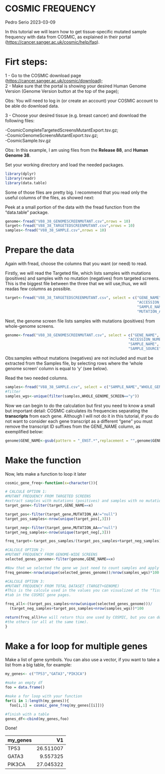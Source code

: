 COSMIC FREQUENCY
================
Pedro Serio
2023-03-09

In this tutorial we will learn how to get tissue-specific mutated sample
frequency with data from COSMIC, as explained in their portal
(<https://cancer.sanger.ac.uk/cosmic/help/faq>).

# Firt steps:

1 - Go to the COSMIC download page
(<https://cancer.sanger.ac.uk/cosmic/download>);  
2 - Make sure that the portal is showing your desired Human Genome
Version (Genome Version button at the top of the page);

Obs: You will need to log in (or create an account) your COSMIC account
to be able do download data.

3 - Choose your desired tissue (e.g. breast cancer) and download the
following files:

-CosmicCompleteTargetedScreensMutantExport.tsv.gz;  
-CosmicGenomeScreensMutantExport.tsv.gz;  
-CosmicSample.tsv.gz

Obs: In this example, I am using files from the **Release 88**, and
**Human Genome 38**.

Set your working directory and load the needed packages.

``` r
library(dplyr)
library(readr)
library(data.table)
```

Some of those files are pretty big. I recommend that you read only the
useful columns of the files, as showed next:

Peek at a small portion of the data with the fread function from the
“data.table” package.

``` r
genome<-fread("V88_38_GENOMESCREENMUTANT.csv",nrows = 10)
target<-fread("V88_38_TARGETEDSCREENMUTANT.csv",nrows = 10)
samples<-fread("V88_38_SAMPLE.csv",nrows = 10)
```

# Prepare the data

Again with fread, choose the columns that you want (or need) to read.

Firstly, we will read the Targeted file, which lists samples with
mutations (positives) and samples with no mutation (negatives) from
targeted screens. This is the biggest file between the three that we
will use,thus, we will readas few columns as possible.

``` r
target<-fread("V88_38_TARGETEDSCREENMUTANT.csv", select = c("GENE_NAME",
                                                            "ACCESSION_NUMBER",
                                                            "SAMPLE_NAME",
                                                            "MUTATION_AA"))
```

Next, the genome screen file lists samples with mutations (positives)
from whole-genome screens.

``` r
genome<-fread("V88_38_GENOMESCREENMUTANT.csv", select = c("GENE_NAME",
                                                        "ACCESSION_NUMBER",
                                                        "SAMPLE_NAME",
                                                        "SAMPLE_SOURCE"))
```

Obs:samples without mutations (negatives) are not included and must be
extracted from the Samples file, by selecting rows where the ‘whole
genome screen’ column is equal to ‘y’ (see below).

Read the two needed columns.

``` r
samples<-fread("V88_38_SAMPLE.csv", select = c("SAMPLE_NAME","WHOLE_GENOME_SCREEN"))
#filter
samples_wgs<-unique(filter(samples,WHOLE_GENOME_SCREEN=="y"))
```

Now we can begin to do the calculation but first you need to know a
small but important detail: COSMIC calculates its frequencies separating
the **transcripts** from each gene. Although I will not do it in this
tutorial, if you do not want to consider each gene transcript as a
different “gene” you must remove the transcript ID suffixes from the
GENE_NAME column, as exemplified below:

``` r
genome$GENE_NAME<-gsub(pattern = "_ENST.*",replacement = "",genome$GENE_NAME)
```

# Make the function

Now, lets make a function to loop it later

``` r
cosmic_gene_freq<-function(x=character()){

# CALCULE OPTION 1:
#MUTANT FREQUENCY FROM TARGETED SCREENS
#extract samples with mutations (positives) and samples with no mutation (negatives)
target_gene<-filter(target,GENE_NAME==x)

target_pos<-filter(target_gene,MUTATION_AA!="null")
target_pos_samples<-nrow(unique(target_pos[,3]))

target_neg<-filter(target_gene,MUTATION_AA=="null")
target_neg_samples<-nrow(unique(target_neg[,3]))

freq_target<-target_pos_samples/(target_pos_samples+target_neg_samples)*100

#CALCULE OPTION 2:
#MUTANT FREQUENCY FROM GENOME-WIDE SCREENS
selected_genes_genome<-filter(genome,GENE_NAME==x)

#Now that we selected the gene we just need to count samples and apply the calc
freq_genome<-nrow(unique(selected_genes_genome))/nrow(samples_wgs)*100

#CALCULE OPTION 3:
#MUTANT FREQUENCY FROM TOTAL DATASET (TARGET+GENOME)
#This is the calcule used in the values you can visualized at the "Tissue distribution"
#tab in the COSMIC gene pages.

freq_all<-(target_pos_samples+nrow(unique(selected_genes_genome)))/
  (target_neg_samples+target_pos_samples+nrow(samples_wgs))*100

return(freq_all)#we will return this one used by COSMIC, but you can do the same with
#the others (or all at the same time).
}
```

# Make a for loop for multiple genes

Make a list of gene symbols. You can also use a vector, if you want to
take a list from a big table, for example:

``` r
my_genes<- c("TP53","GATA3","PIK3CA")

#make an empty df
foo = data.frame()

#make a for loop with your function
for(i in 1:length(my_genes)){ 
  foo[i,1] = cosmic_gene_freq(my_genes[[i]])}

#finish with a table
genes_df<-cbind(my_genes,foo)
```

Done!

| my_genes |        V1 |
|:---------|----------:|
| TP53     | 26.511007 |
| GATA3    |  9.557325 |
| PIK3CA   | 27.045322 |
